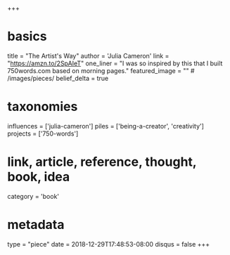 +++
# basics
title     		 = "The Artist's Way"
author    		 = 'Julia Cameron'
link      		 = "https://amzn.to/2SpAIeT"
one_liner 		 = "I was so inspired by this that I built 750words.com based on morning pages."
featured_image = "" # /images/pieces/
belief_delta	 = true

# taxonomies
influences		 = ['julia-cameron']
piles     		 = ['being-a-creator', 'creativity']
projects			 = ['750-words']

# link, article, reference, thought, book, idea
category  		 = 'book'

# metadata
type	    		 = "piece"
date      		 = 2018-12-29T17:48:53-08:00
disqus    		 = false
+++

